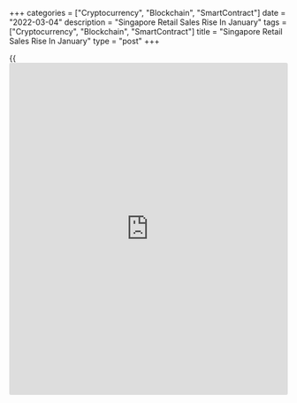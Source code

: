 +++
categories = ["Cryptocurrency", "Blockchain", "SmartContract"]
date = "2022-03-04"
description = "Singapore Retail Sales Rise In January"
tags = ["Cryptocurrency", "Blockchain", "SmartContract"]
title = "Singapore Retail Sales Rise In January"
type = "post"
+++

{{<iframe id="large-banner" src="https://www.bounty.group/#slide=22.0" width="100%" height="600" scrolling="no" style="border: 0px solid rgb(216, 221, 230); border-radius: 3px;">}}

Singapore's retail sales accelerated in January, data from the
Department of Statistics showed on Friday.

Retail sales rose 11.8 percent year-on-year in January, following a 6.7
percent increase in December.

Motor vehicle sales declined 12.0 percent annually in January, following
a 7.2 percent fall in the previous month.

Excluding motor vehicles, retail sales grew 15.8 percent yearly in
January, after an 8.6 percent gain in the preceding month.

Sales of watches and jewelry rose 29.0 percent annually in January and
those of wearing apparels and footwear increased 28.3 percent.

Sales of department stores and petrol service stations grew by 26.0
percent and 25.5 percent, respectively.

Sales of cosmetics, toiletries and medical goods rose 22.3 percent and
those of supermarkets and hypermarkets increased 18.5 percent. Sales of
food and alcohol gained 16.3 percent.

Sales of recreational goods rose 4.2 percent. Sales of furniture and
household equipment, and mini-marts and convenience stores grew by 4.1
percent and 3.0 percent, respectively.

On a monthly basis, retail sales fell 2.5 percent in January, after a
1.3 percent growth in the prior month.

For comments and feedback [contact](https://www.playgroundfx.com/contact/): editorial@rtt[news](https://www.letsplayfx.com/blog/forex-news-website/).com

[Economic News][1]

 **What parts of the world are seeing the best (and worst) economic
performances lately? Click[here][2] to check out our [Econ Scorecard][2]
and find out! See up-to-the-moment [ranking](https://www.playgroundfx.com/blog/crypto-exchange-ranking/)s for the best and worst
performers in [GDP][3], [unemployment rate][4], [inflation][2] and much
more.**

   1. www.rtt[news](https://www.letsplayfx.com/blog/forex-news-website/).com/Content/EconomicNews.aspx
   2. www.rtt[news](https://www.letsplayfx.com/blog/forex-news-website/).com/economic-scorecard/world-rank/CPI/highest-performance.aspx
   3. www.rtt[news](https://www.letsplayfx.com/blog/forex-news-website/).com/economic-scorecard/world-rank/GDP/highest-performance.aspx
   4. www.rtt[news](https://www.letsplayfx.com/blog/forex-news-website/).com/economic-scorecard/world-rank/unemployment-rate/lowest-performance.aspx
